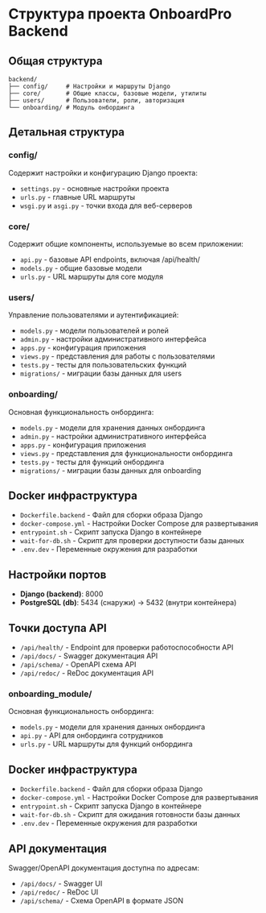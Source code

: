 # Структура проекта OnboardPro Backend

## Общая структура

```
backend/
├── config/     # Настройки и маршруты Django
├── core/       # Общие классы, базовые модели, утилиты
├── users/      # Пользователи, роли, авторизация
└── onboarding/ # Модуль онбординга
```

## Детальная структура

### config/

Содержит настройки и конфигурацию Django проекта:

- `settings.py` - основные настройки проекта
- `urls.py` - главные URL маршруты
- `wsgi.py` и `asgi.py` - точки входа для веб-серверов

### core/

Содержит общие компоненты, используемые во всем приложении:

- `api.py` - базовые API endpoints, включая /api/health/
- `models.py` - общие базовые модели
- `urls.py` - URL маршруты для core модуля

### users/

Управление пользователями и аутентификацией:

- `models.py` - модели пользователей и ролей
- `admin.py` - настройки административного интерфейса
- `apps.py` - конфигурация приложения
- `views.py` - представления для работы с пользователями
- `tests.py` - тесты для пользовательских функций
- `migrations/` - миграции базы данных для users

### onboarding/

Основная функциональность онбординга:

- `models.py` - модели для хранения данных онбординга
- `admin.py` - настройки административного интерфейса
- `apps.py` - конфигурация приложения
- `views.py` - представления для функциональности онбординга
- `tests.py` - тесты для функций онбординга
- `migrations/` - миграции базы данных для onboarding

## Docker инфраструктура

- `Dockerfile.backend` - Файл для сборки образа Django
- `docker-compose.yml` - Настройки Docker Compose для развертывания
- `entrypoint.sh` - Скрипт запуска Django в контейнере
- `wait-for-db.sh` - Скрипт для проверки доступности базы данных
- `.env.dev` - Переменные окружения для разработки

## Настройки портов

- **Django (backend)**: 8000
- **PostgreSQL (db)**: 5434 (снаружи) -> 5432 (внутри контейнера)

## Точки доступа API

- `/api/health/` - Endpoint для проверки работоспособности API
- `/api/docs/` - Swagger документация API
- `/api/schema/` - OpenAPI схема API
- `/api/redoc/` - ReDoc документация API

### onboarding_module/

Основная функциональность онбординга:

- `models.py` - модели для хранения данных онбординга
- `api.py` - API для онбординга сотрудников
- `urls.py` - URL маршруты для функций онбординга

## Docker инфраструктура

- `Dockerfile.backend` - Файл для сборки образа Django
- `docker-compose.yml` - Настройки Docker Compose для развертывания
- `entrypoint.sh` - Скрипт запуска Django в контейнере
- `wait-for-db.sh` - Скрипт для ожидания готовности базы данных
- `.env.dev` - Переменные окружения для разработки

## API документация

Swagger/OpenAPI документация доступна по адресам:

- `/api/docs/` - Swagger UI
- `/api/redoc/` - ReDoc UI
- `/api/schema/` - Схема OpenAPI в формате JSON

